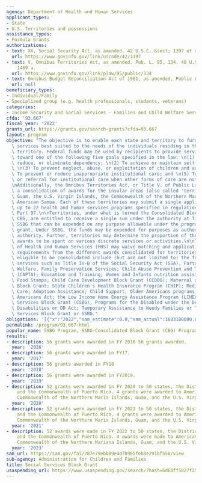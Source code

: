 ```yaml
---
agency: Department of Health and Human Services
applicant_types:
- State
- U.S. Territories and possessions
assistance_types:
- Formula Grants
authorizations:
- text: XX, Social Security Act, as amended. 42 U.S.C. &sect; 1397 et seq.
  url: https://www.govinfo.gov/link/uscode/42/1397
- text: V, Omnibus Territories Act, as amended. Pub. L. 95, 134. 48 U.S.C. &sect;
    1469 a.
  url: https://www.govinfo.gov/link/plaw/95/public/134
- text: Omnibus Budget Reconciliation Act of 1981, as amended, Public Law 97-35.
  url: null
beneficiary_types:
- Individual/Family
- Specialized group (e.g. health professionals, students, veterans)
categories:
- Income Security and Social Services - Families and Child Welfare Services
cfda: '93.667'
fiscal_year: '2022'
grants_url: https://grants.gov/search-grants?cfda=93.667
layout: program
objective: "The objective is to enable each state and territory to furnish social\
  \ services best suited to the needs of the individuals residing in the state or\
  \ territory. Federal funds may be used by recipients to provide services directed\
  \ toward one of the following five goals specified in the law: \n(1) To prevent,\
  \ reduce, or eliminate dependency; \n(2) To achieve or maintain self-sufficiency;\
  \ \n(3) To prevent neglect, abuse, or exploitation of children and adults; \n(4)\
  \ To prevent or reduce inappropriate institutional care; and \n(5) To secure admission\
  \ or referral for institutional care when other forms of care are not appropriate.\n\
  \nAdditionally, the Omnibus Territories Act, or Title V. of Public Law 95-134, authorizes\
  \ a consolidation of awards for the insular areas (also called 'territories') of\
  \ Guam, the U.S. Virgin Islands, the Commonwealth of the Northern Marianas, and\
  \ American Samoa. Each of these territories may submit a single application for\
  \ up to 22 health and human services programs specified in regulation at 45 CFR\
  \ Part 97.\n\nTerritories, under what is termed the Consolidated Block Grant or\
  \ CBG, are entitled to receive a single sum under the authority at Title XX or the\
  \ SSBG that can be expended on any purpose allowable under the programs in the consolidated\
  \ grant. Under SSBG, the funds may be expended for purposes as authorized for this\
  \ authority. Further, territories may determine the proportion of the consolidated\
  \ awards to be spent on various discrete services or activities.\n\nThe U.S. Department\
  \ of Health and Human Services (HHS) may waive matching and application or reporting\
  \ requirements from the different awards consolidated for territories.\n\nPrograms\
  \ eligible to be consolidated include (but are not limited to) the following: protection\
  \ services such as Title IV-B of the Social Security Act (SSA), Parts 1 and 2, Child\
  \ Welfare, Family Preservation Services; Child Abuse Prevention and Treatment Act\
  \ (CAPTA); Education and Training; Women and Infants nutrition assistance (WIC);\
  \ Food Stamps; Child Care Development Block Grant (CCDBG); Maternal and Child Health\
  \ Block Grant; State Children's Health Insurance Program (CHIP); Medicaid; Foster\
  \ Care; Adoption Assistance; Child Support, Older Americans programs, under Older\
  \ Americans Act; the Low Income Home Energy Assistance Program (LIHEAP), the Community\
  \ Services Block Grant (CSBG), Programs for the Disabled under the Developmental\
  \ Disabilities or DD Act; Temporary Assistance to Needy Families or TANF; and Social\
  \ Services Block Grant or SSBG."
obligations: '[{"x":"2022","sam_estimate":0.0,"sam_actual":1603100000.0,"usa_spending_actual":1606931076.24},{"x":"2023","sam_estimate":1603100000.0,"sam_actual":0.0,"usa_spending_actual":1613095870.55},{"x":"2024","sam_estimate":1603100000.0,"sam_actual":0.0,"usa_spending_actual":1615233725.81}]'
permalink: /program/93.667.html
popular_name: SSBG Program, SSBG-Consolidated Block Grant (CBG) Program
results:
- description: 56 grants were awarded in FY 2016 56 grants awarded.
  year: '2016'
- description: 56 grants were awarded in FY17.
  year: '2017'
- description: 56 grants awarded in FY18
  year: '2018'
- description: 56 grants were awarded in FY2019.
  year: '2019'
- description: 52 grants were awarded in FY 2020 to 50 states, the District of Columbia
    and the Commonwealth of Puerto Rico. 4 grants were awarded to American Samoa,
    Commonwealth of the Northern Maria Islands, Guam, and the U.S. Virgin Islands.
  year: '2020'
- description: 52 grants were awarded in FY 2021 to 50 states, the District of Columbia
    and the Commonwealth of Puerto Rico. 4 grants were awarded to American Samoa,
    Commonwealth of the Northern Maria Islands, Guam, and the U.S. Virgin Islands.
  year: '2021'
- description: 52 awards were made in FY 2022 to 50 states, the District of Columbia,
    and the Commonwealth of Puerto Rico. 4 awards were made to American Samoa, the
    Commonwealth of the Northern Mariana Islands, Guam, and the U.S. Virgin Islands.
  year: '2023'
sam_url: https://sam.gov/fal/287e79ebb89e4d7b905feb8e291bf558/view
sub-agency: Administration for Children and Families
title: Social Services Block Grant
usaspending_url: https://www.usaspending.gov/search/?hash=6d60ff5827f250057d75605362d547a8
---
```

